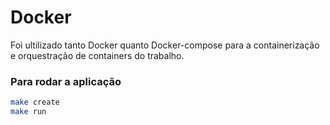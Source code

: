 # Docker

Foi ultilizado tanto Docker quanto Docker-compose para a containerização e orquestração de containers do trabalho.

### Para rodar a aplicação

```bash
make create
make run
```